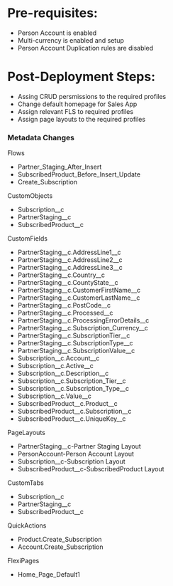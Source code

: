 # Pre-requisites:
* Person Account is enabled
* Multi-currency is enabled and setup
* Person Account Duplication rules are disabled

# Post-Deployment Steps:
* Assing CRUD persmissions to the required profiles
* Change default homepage for Sales App
* Assign relevant FLS to required profiles
* Assign page layouts to the required profiles


### Metadata Changes
Flows
* Partner_Staging_After_Insert
* SubscribedProduct_Before_Insert_Update
* Create_Subscription

CustomObjects
* Subscription__c
* PartnerStaging__c
* SubscribedProduct__c

CustomFields
* PartnerStaging__c.AddressLine1__c
* PartnerStaging__c.AddressLine2__c
* PartnerStaging__c.AddressLine3__c
* PartnerStaging__c.Country__c
* PartnerStaging__c.CountyState__c
* PartnerStaging__c.CustomerFirstName__c
* PartnerStaging__c.CustomerLastName__c
* PartnerStaging__c.PostCode__c
* PartnerStaging__c.Processed__c
* PartnerStaging__c.ProcessingErrorDetails__c
* PartnerStaging__c.Subscription_Currency__c
* PartnerStaging__c.SubscriptionTier__c
* PartnerStaging__c.SubscriptionType__c
* PartnerStaging__c.SubscriptionValue__c
* Subscription__c.Account__c
* Subscription__c.Active__c
* Subscription__c.Description__c
* Subscription__c.Subscription_Tier__c
* Subscription__c.Subscription_Type__c
* Subscription__c.Value__c
* SubscribedProduct__c.Product__c
* SubscribedProduct__c.Subscription__c
* SubscribedProduct__c.UniqueKey__c


PageLayouts
* PartnerStaging__c-Partner Staging Layout
* PersonAccount-Person Account Layout
* Subscription__c-Subscription Layout
* SubscribedProduct__c-SubscribedProduct Layout

CustomTabs
* Subscription__c
* PartnerStaging__c
* SubscribedProduct__c

QuickActions
* Product.Create_Subscription
* Account.Create_Subscription

FlexiPages
* Home_Page_Default1
